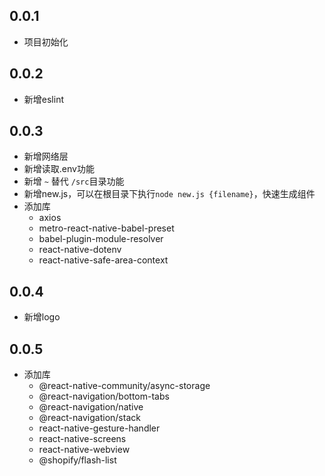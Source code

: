 ## 0.0.1

- 项目初始化

## 0.0.2

- 新增eslint

## 0.0.3

- 新增网络层
- 新增读取.env功能
- 新增 ```~``` 替代 ```/src```目录功能
- 新增new.js，可以在根目录下执行```node new.js {filename}```，快速生成组件
- 添加库
  - axios
  - metro-react-native-babel-preset
  - babel-plugin-module-resolver
  - react-native-dotenv
  - react-native-safe-area-context

 ## 0.0.4

- 新增logo

## 0.0.5

- 添加库
  - @react-native-community/async-storage
  - @react-navigation/bottom-tabs
  - @react-navigation/native
  - @react-navigation/stack
  - react-native-gesture-handler
  - react-native-screens
  - react-native-webview
  - @shopify/flash-list
